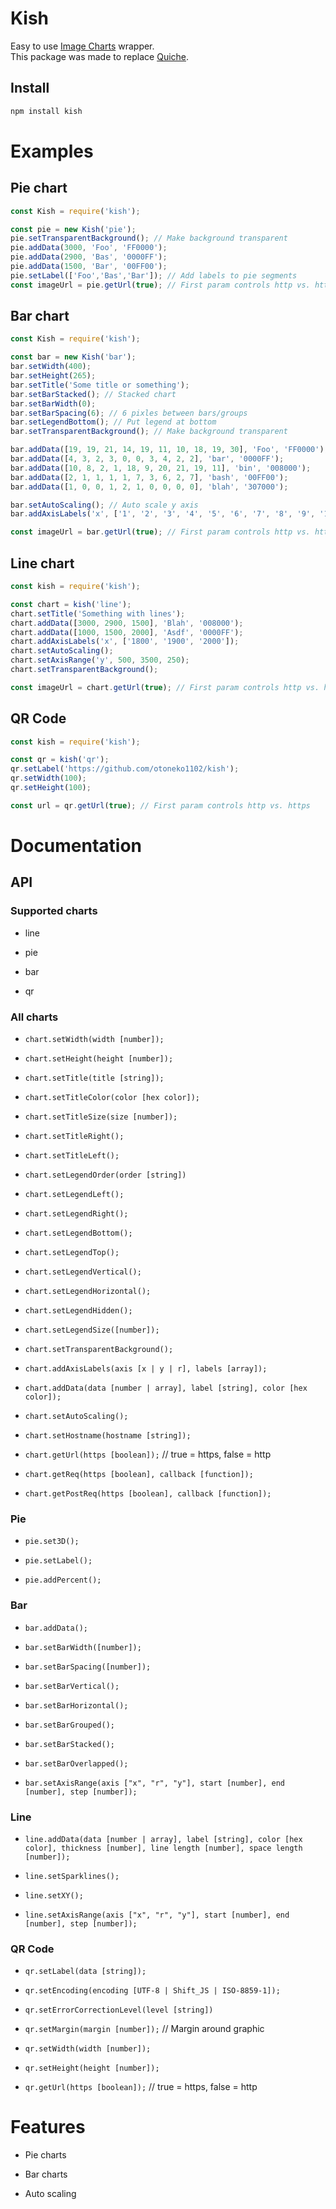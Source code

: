 # Kish

Easy to use [Image Charts](https://image-charts.com) wrapper.  
This package was made to replace [Quiche](https://npmjs.com/package/quiche).

## Install

```bash
npm install kish
```

# Examples

## Pie chart

```js
const Kish = require('kish');

const pie = new Kish('pie');
pie.setTransparentBackground(); // Make background transparent
pie.addData(3000, 'Foo', 'FF0000');
pie.addData(2900, 'Bas', '0000FF');
pie.addData(1500, 'Bar', '00FF00');
pie.setLabel(['Foo','Bas','Bar']); // Add labels to pie segments
const imageUrl = pie.getUrl(true); // First param controls http vs. https
```

## Bar chart

```js
const Kish = require('kish');

const bar = new Kish('bar');
bar.setWidth(400);
bar.setHeight(265);
bar.setTitle('Some title or something');
bar.setBarStacked(); // Stacked chart
bar.setBarWidth(0);
bar.setBarSpacing(6); // 6 pixles between bars/groups
bar.setLegendBottom(); // Put legend at bottom
bar.setTransparentBackground(); // Make background transparent

bar.addData([19, 19, 21, 14, 19, 11, 10, 18, 19, 30], 'Foo', 'FF0000');
bar.addData([4, 3, 2, 3, 0, 0, 3, 4, 2, 2], 'bar', '0000FF');
bar.addData([10, 8, 2, 1, 18, 9, 20, 21, 19, 11], 'bin', '008000');
bar.addData([2, 1, 1, 1, 1, 7, 3, 6, 2, 7], 'bash', '00FF00');
bar.addData([1, 0, 0, 1, 2, 1, 0, 0, 0, 0], 'blah', '307000');

bar.setAutoScaling(); // Auto scale y axis
bar.addAxisLabels('x', ['1', '2', '3', '4', '5', '6', '7', '8', '9', '10']);

const imageUrl = bar.getUrl(true); // First param controls http vs. https
```

## Line chart

```js
const kish = require('kish');

const chart = kish('line');
chart.setTitle('Something with lines');
chart.addData([3000, 2900, 1500], 'Blah', '008000');
chart.addData([1000, 1500, 2000], 'Asdf', '0000FF');
chart.addAxisLabels('x', ['1800', '1900', '2000']);
chart.setAutoScaling();
chart.setAxisRange('y', 500, 3500, 250);
chart.setTransparentBackground();

const imageUrl = chart.getUrl(true); // First param controls http vs. https
```

## QR Code

```js
const kish = require('kish');

const qr = kish('qr');
qr.setLabel('https://github.com/otoneko1102/kish');
qr.setWidth(100);
qr.setHeight(100);

const url = qr.getUrl(true); // First param controls http vs. https
```

# Documentation

## API

### Supported charts

* line

* pie

* bar

* qr

### All charts

* `chart.setWidth(width [number]);`

* `chart.setHeight(height [number]);`

* `chart.setTitle(title [string]);`

* `chart.setTitleColor(color [hex color]);`

* `chart.setTitleSize(size [number]);`

* `chart.setTitleRight();`

* `chart.setTitleLeft();`

* `chart.setLegendOrder(order [string])`

* `chart.setLegendLeft();`

* `chart.setLegendRight();`

* `chart.setLegendBottom();`

* `chart.setLegendTop();`

* `chart.setLegendVertical();`

* `chart.setLegendHorizontal();`

* `chart.setLegendHidden();`

* `chart.setLegendSize([number]);`

* `chart.setTransparentBackground();`

* `chart.addAxisLabels(axis [x | y | r], labels [array]);`

* `chart.addData(data [number | array], label [string], color [hex color]);`

* `chart.setAutoScaling();`

* `chart.setHostname(hostname [string]);`


* `chart.getUrl(https [boolean]);` // true = https, false = http

* `chart.getReq(https [boolean], callback [function]);`

* `chart.getPostReq(https [boolean], callback [function]);`

### Pie

* `pie.set3D();`

* `pie.setLabel();`

* `pie.addPercent();`

### Bar

* `bar.addData();`

* `bar.setBarWidth([number]);`

* `bar.setBarSpacing([number]);`

* `bar.setBarVertical();`

* `bar.setBarHorizontal();`

* `bar.setBarGrouped();`

* `bar.setBarStacked();`

* `bar.setBarOverlapped();`

* `bar.setAxisRange(axis ["x", "r", "y"], start [number], end [number], step [number]);`

### Line

* `line.addData(data [number | array], label [string], color [hex color], thickness [number], line length [number], space length [number]);`

* `line.setSparklines();`

* `line.setXY();`

* `line.setAxisRange(axis ["x", "r", "y"], start [number], end [number], step [number]);`

### QR Code

* `qr.setLabel(data [string]);`

* `qr.setEncoding(encoding [UTF-8 | Shift_JS | ISO-8859-1]);`

* `qr.setErrorCorrectionLevel(level [string])`

* `qr.setMargin(margin [number]);` // Margin around graphic

* `qr.setWidth(width [number]);`

* `qr.setHeight(height [number]);`

* `qr.getUrl(https [boolean]);` // true = https, false = http

# Features

* Pie charts

* Bar charts

* Auto scaling

